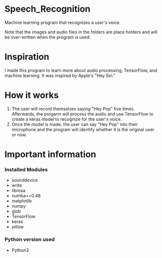 # Speech_Recognition

Machine learning program that recognizes a user's voice.

Note that the images and audio files in the folders are place holders and will be over-written when the program is used. 

# Inspiration

I made this program to learn more about audio processing, TensorFlow, and machine learning. It was inspired by Apple's "Hey Siri."

# How it works

1. The user will record themselves saying "Hey Pop" five times. Afterwards, the progarm will process the audio and use TensorFlow to create a keras model to recognize for the user's voice.
2. Once the model is made, the user can say "Hey Pop" into their microphone and the program will identify whether it is the original user or now.

# Important information

### Installed Modules

- sounddevice
- write
- librosa
- numba==0.48
- matplotlib
- numpy
- glob
- TensorFlow
- keras
- pillow

### Python version used

- Python3
